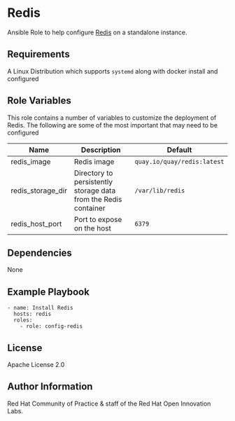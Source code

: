 # Redis

Ansible Role to help configure [Redis](https://redis.io/) on a standalone instance.

## Requirements

A Linux Distribution which supports `systemd` along with docker install and configured

## Role Variables

This role contains a number of variables to customize the deployment of Redis. The following are some of the most important that may need to be configured

| Name | Description | Default|
|---|---|---|
|redis_image|Redis image|`quay.io/quay/redis:latest`|
|redis_storage_dir|Directory to persistently storage data from the Redis container|`/var/lib/redis`|
|redis_host_port|Port to expose on the host |`6379`|

## Dependencies

None

## Example Playbook

```
- name: Install Redis
  hosts: redis
  roles:
    - role: config-redis
```

## License

Apache License 2.0

## Author Information

Red Hat Community of Practice & staff of the Red Hat Open Innovation Labs.